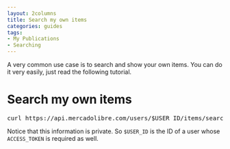 ```yaml
---
layout: 2columns
title: Search my own items
categories: guides
tags:
- My Publications
- Searching
---
```


A very common use case is to search and show your own items. You can do it very easily, just read the following tutorial.

# Search my own items

<pre class="terminal">
curl https://api.mercadolibre.com/users/$USER_ID/items/search?access_token=$ACCESS_TOKEN
</pre>

Notice that this information is private. So `$USER_ID` is the ID of a user whose `ACCESS_TOKEN` is required as well.
